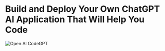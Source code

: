 # Build and Deploy Your Own ChatGPT AI Application That Will Help You Code
![Open AI CodeGPT](https://i.ibb.co/LS4DRhb/image-257.png)





